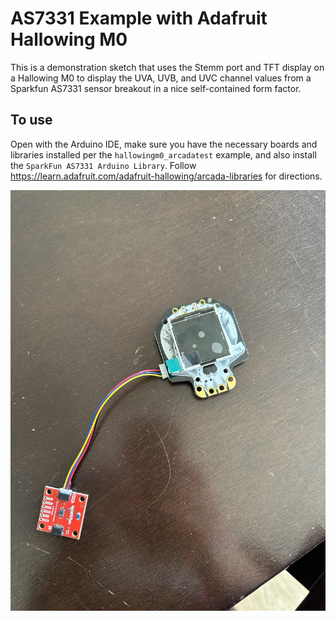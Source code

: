 # AS7331 Example with Adafruit Hallowing M0

This is a demonstration sketch that uses the Stemm port and TFT display on a Hallowing M0 to display the UVA, UVB, and UVC channel values from a Sparkfun AS7331 sensor breakout in a nice self-contained form factor.

## To use
Open with the Arduino IDE, make sure you have the necessary boards and libraries installed per the `hallowingm0_arcadatest` example, and also install the `SparkFun AS7331 Arduino Library`. Follow https://learn.adafruit.com/adafruit-hallowing/arcada-libraries for directions. 

![Connected assembly](images/assembly.png "Assembly")